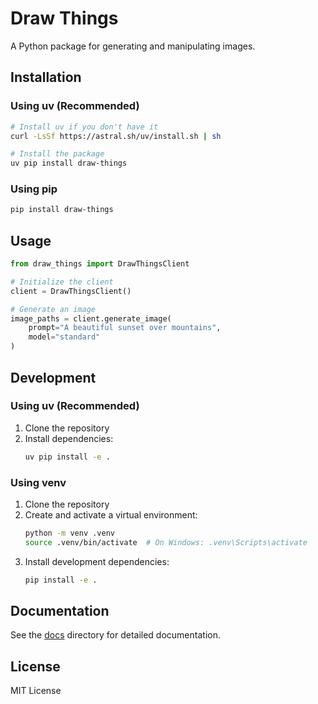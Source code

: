 # Draw Things

A Python package for generating and manipulating images.

## Installation

### Using uv (Recommended)
```bash
# Install uv if you don't have it
curl -LsSf https://astral.sh/uv/install.sh | sh

# Install the package
uv pip install draw-things
```

### Using pip
```bash
pip install draw-things
```

## Usage

```python
from draw_things import DrawThingsClient

# Initialize the client
client = DrawThingsClient()

# Generate an image
image_paths = client.generate_image(
    prompt="A beautiful sunset over mountains",
    model="standard"
)
```

## Development

### Using uv (Recommended)
1. Clone the repository
2. Install dependencies:
   ```bash
   uv pip install -e .
   ```

### Using venv
1. Clone the repository
2. Create and activate a virtual environment:
   ```bash
   python -m venv .venv
   source .venv/bin/activate  # On Windows: .venv\Scripts\activate
   ```
3. Install development dependencies:
   ```bash
   pip install -e .
   ```

## Documentation

See the [docs](docs/) directory for detailed documentation.

## License

MIT License